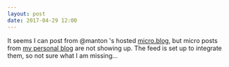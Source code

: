 ```yaml
---
layout: post
date: 2017-04-29 12:00
---
```

It seems I can post from @manton 's hosted [micro.blog](http://micro.blog), but micro posts from [my personal blog](http://desparoz.com) are not showing up. The feed is set up to integrate them, so not sure what I am missing...
